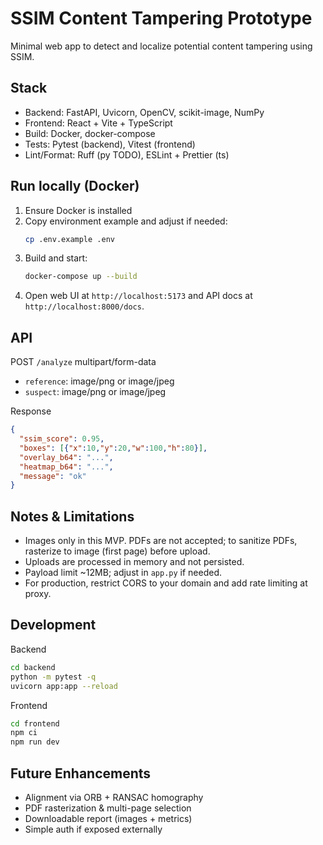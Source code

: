 # SSIM Content Tampering Prototype

Minimal web app to detect and localize potential content tampering using SSIM.

## Stack
- Backend: FastAPI, Uvicorn, OpenCV, scikit-image, NumPy
- Frontend: React + Vite + TypeScript
- Build: Docker, docker-compose
- Tests: Pytest (backend), Vitest (frontend)
- Lint/Format: Ruff (py TODO), ESLint + Prettier (ts)

## Run locally (Docker)
1. Ensure Docker is installed
2. Copy environment example and adjust if needed:
   ```bash
   cp .env.example .env
   ```
3. Build and start:
   ```bash
   docker-compose up --build
   ```
4. Open web UI at `http://localhost:5173` and API docs at `http://localhost:8000/docs`.

## API
POST `/analyze` multipart/form-data
- `reference`: image/png or image/jpeg
- `suspect`: image/png or image/jpeg

Response
```json
{
  "ssim_score": 0.95,
  "boxes": [{"x":10,"y":20,"w":100,"h":80}],
  "overlay_b64": "...",
  "heatmap_b64": "...",
  "message": "ok"
}
```

## Notes & Limitations
- Images only in this MVP. PDFs are not accepted; to sanitize PDFs, rasterize to image (first page) before upload.
- Uploads are processed in memory and not persisted.
- Payload limit ~12MB; adjust in `app.py` if needed.
- For production, restrict CORS to your domain and add rate limiting at proxy.

## Development
Backend
```bash
cd backend
python -m pytest -q
uvicorn app:app --reload
```

Frontend
```bash
cd frontend
npm ci
npm run dev
```

## Future Enhancements
- Alignment via ORB + RANSAC homography
- PDF rasterization & multi-page selection
- Downloadable report (images + metrics)
- Simple auth if exposed externally



